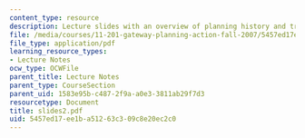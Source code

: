 ```yaml
---
content_type: resource
description: Lecture slides with an overview of planning history and traditions.
file: /media/courses/11-201-gateway-planning-action-fall-2007/5457ed17ee1ba51263c309c8e20ec2c0_slides2.pdf
file_type: application/pdf
learning_resource_types:
- Lecture Notes
ocw_type: OCWFile
parent_title: Lecture Notes
parent_type: CourseSection
parent_uid: 1583e95b-c487-2f9a-a0e3-3811ab29f7d3
resourcetype: Document
title: slides2.pdf
uid: 5457ed17-ee1b-a512-63c3-09c8e20ec2c0
---
```

